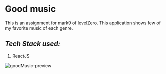 # Good music
This is an assignment for mark9 of levelZero. This application shows few of my favorite music of each genre.
## *Tech Stack used:*
1. ReactJS

![goodMusic-preview](https://user-images.githubusercontent.com/89513841/188942951-b6402250-a7a8-449f-8401-0db1f1283166.png)
